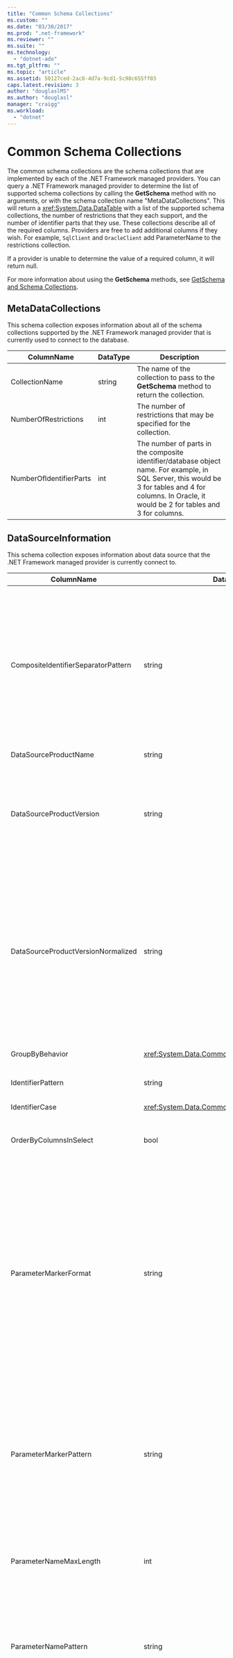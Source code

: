 ```yaml
---
title: "Common Schema Collections"
ms.custom: ""
ms.date: "03/30/2017"
ms.prod: ".net-framework"
ms.reviewer: ""
ms.suite: ""
ms.technology: 
  - "dotnet-ado"
ms.tgt_pltfrm: ""
ms.topic: "article"
ms.assetid: 50127ced-2ac8-4d7a-9cd1-5c98c655ff03
caps.latest.revision: 3
author: "douglaslMS"
ms.author: "douglasl"
manager: "craigg"
ms.workload: 
  - "dotnet"
---
```

# Common Schema Collections
The common schema collections are the schema collections that are implemented by each of the .NET Framework managed providers. You can query a .NET Framework managed provider to determine the list of supported schema collections by calling the **GetSchema** method with no arguments, or with the schema collection name "MetaDataCollections". This will return a <xref:System.Data.DataTable> with a list of the supported schema collections, the number of restrictions that they each support, and the number of identifier parts that they use. These collections describe all of the required columns. Providers are free to add additional columns if they wish. For example, `SqlClient` and `OracleClient` add ParameterName to the restrictions collection.  

 If a provider is unable to determine the value of a required column, it will return null.  

 For more information about using the **GetSchema** methods, see [GetSchema and Schema Collections](../../../../docs/framework/data/adonet/getschema-and-schema-collections.md).  

## MetaDataCollections  
 This schema collection exposes information about all of the schema collections supported by the .NET Framework managed provider that is currently used to connect to the database.  

|ColumnName|DataType|Description|  
|----------------|--------------|-----------------|  
|CollectionName|string|The name of the collection to pass to the **GetSchema** method to return the collection.|  
|NumberOfRestrictions|int|The number of restrictions that may be specified for the collection.|  
|NumberOfIdentifierParts|int|The number of parts in the composite identifier/database object name. For example, in SQL Server, this would be 3 for tables and 4 for columns. In Oracle, it would be 2 for tables and 3 for columns.|  

## DataSourceInformation  
 This schema collection exposes information about data source that the .NET Framework managed provider is currently connect to.  


|             ColumnName              |                     DataType                     |                                                                                                                                                                                                                                                                                                                                                                                                                                      Description                                                                                                                                                                                                                                                                                                                                                                                                                                       |
|-------------------------------------|--------------------------------------------------|----------------------------------------------------------------------------------------------------------------------------------------------------------------------------------------------------------------------------------------------------------------------------------------------------------------------------------------------------------------------------------------------------------------------------------------------------------------------------------------------------------------------------------------------------------------------------------------------------------------------------------------------------------------------------------------------------------------------------------------------------------------------------------------------------------------------------------------------------------------------------------------|
| CompositeIdentifierSeparatorPattern |                      string                      |                                                                                                                                                                     The regular expression to match the composite separators in a composite identifier. For example, "\\." (for SQL Server) or "@&#124;\\." (for Oracle).<br /><br /> A composite identifier is typically what is used for a database object name, for example: pubs.dbo.authors or pubs@dbo.authors.<br /><br /> For SQL Server, use the regular expression "\\.". For OracleClient, use "@&#124;\\.".<br /><br /> For ODBC use the Catalog_name_seperator.<br /><br /> For OLE DB use DBLITERAL_CATALOG_SEPARATOR or DBLITERAL_SCHEMA_SEPARATOR.                                                                                                                                                                     |
|        DataSourceProductName        |                      string                      |                                                                                                                                                                                                                                                                                                                                                                                                   The name of the product accessed by the provider, such as "Oracle" or "SQLServer".                                                                                                                                                                                                                                                                                                                                                                                                   |
|      DataSourceProductVersion       |                      string                      |                                                                                                                                                                                                                                                Indicates the version of the product accessed by the provider, in the data sources native format and not in Microsoft format.<br /><br /> In some cases DataSourceProductVersion and DataSourceProductVersionNormalized will be the same value. In the case of OLE DB and ODBC, these will always be the same as they are mapped to the same function call in the underlying native API.                                                                                                                                                                                                                                                |
| DataSourceProductVersionNormalized  |                      string                      |                                                                        A normalized version for the data source, such that it can be compared with `String.Compare()`. The format of this is consistent for all versions of the provider to prevent version 10 from sorting between version 1 and version 2.<br /><br /> For example, the Oracle provider uses a format of "nn.nn.nn.nn.nn" for its normalized version, which causes an Oracle 8i data source to return "08.01.07.04.01". SQL Server uses the typical Microsoft "nn.nn.nnnn" format.<br /><br /> In some cases, DataSourceProductVersion and DataSourceProductVersionNormalized will be the same value. In the case of OLE DB and ODBC these will always be the same as they are mapped to the same function call in the underlying native API.                                                                        |
|           GroupByBehavior           |    <xref:System.Data.Common.GroupByBehavior>     |                                                                                                                                                                                                                                                                                                                                                                                 Specifies the relationship between the columns in a GROUP BY clause and the non-aggregated columns in the select list.                                                                                                                                                                                                                                                                                                                                                                                 |
|          IdentifierPattern          |                      string                      |                                                                                                                                                                                                                                                                                                                                                                                 A regular expression that matches an identifier and has a match value of the identifier. For example "[A-Za-z0-9_#$]".                                                                                                                                                                                                                                                                                                                                                                                 |
|           IdentifierCase            |     <xref:System.Data.Common.IdentifierCase>     |                                                                                                                                                                                                                                                                                                                                                                                                     Indicates whether non-quoted identifiers are treated as case sensitive or not.                                                                                                                                                                                                                                                                                                                                                                                                     |
|       OrderByColumnsInSelect        |                       bool                       |                                                                                                                                                                                                                                                                                                                         Specifies whether columns in an ORDER BY clause must be in the select list. A value of true indicates that they are required to be in the select list, a value of false indicates that they are not required to be in the select list.                                                                                                                                                                                                                                                                                                                         |
|        ParameterMarkerFormat        |                      string                      | A format string that represents how to format a parameter.<br /><br /> If named parameters are supported by the data source, the first placeholder in this string should be where the parameter name should be formatted.<br /><br /> For example, if the data source expects parameters to be named and prefixed with an ‘:’ this would be ":{0}". When formatting this with a parameter name of "p1" the resulting string is ":p1".<br /><br /> If the data source expects parameters to be prefixed with the ‘@’, but the names already include them, this would be ‘{0}’, and the result of formatting a parameter named "@p1" would simply be "@p1".<br /><br /> For data sources that do not expect named parameters and expect the use of the ‘?’ character, the format string can be specified as simply ‘?’, which would ignore the parameter name. For OLE DB we return ‘?’. |
|       ParameterMarkerPattern        |                      string                      |                                                                                                                                                      A regular expression that matches a parameter marker. It will have a match value of the parameter name, if any.<br /><br /> For example, if named parameters are supported with an ‘@’ lead-in character that will be included in the parameter name, this would be: "(@[A-Za-z0-9_$#]\*)".<br /><br /> However, if named parameters are supported with a ‘:’ as the lead-in character and it is not part of the parameter name, this would be: ":([A-Za-z0-9_$#]\*)".<br /><br /> Of course, if the data source doesn’t support named parameters, this would simply be "?".                                                                                                                                                      |
|       ParameterNameMaxLength        |                       int                        |                                                                                                                                                                                                                                                                                                      The maximum length of a parameter name in characters. Visual Studio expects that if parameter names are supported, the minimum value for the maximum length is 30 characters.<br /><br /> If the data source does not support named parameters, this property returns zero.                                                                                                                                                                                                                                                                                                       |
|        ParameterNamePattern         |                      string                      |                                                                                                                                                                                                                                              A regular expression that matches the valid parameter names. Different data sources have different rules regarding the characters that may be used for parameter names.<br /><br /> Visual Studio expects that if parameter names are supported, the characters "\p{Lu}\p{Ll}\p{Lt}\p{Lm}\p{Lo}\p{Nl}\p{Nd}" are the minimum supported set of characters that are valid for parameter names.                                                                                                                                                                                                                                              |
|       QuotedIdentifierPattern       |                      string                      |                                                                                                                                                                                                                                                                                                                 A regular expression that matches a quoted identifier and has a match value of the identifier itself without the quotes. For example, if the data source used double-quotes to identify quoted identifiers, this would be: "(([^\\"]&#124;\\"\\")\*)".                                                                                                                                                                                                                                                                                                                 |
|        QuotedIdentifierCase         |     <xref:System.Data.Common.IdentifierCase>     |                                                                                                                                                                                                                                                                                                                                                                                                       Indicates whether quoted identifiers are treated as case sensitive or not.                                                                                                                                                                                                                                                                                                                                                                                                       |
|      StatementSeparatorPattern      |                      string                      |                                                                                                                                                                                                                                                                                                                                                                                                               A regular expression that matches the statement separator.                                                                                                                                                                                                                                                                                                                                                                                                               |
|        StringLiteralPattern         |                      string                      |                                                                                                                                                                                                                                                                                                                                     A regular expression that matches a string literal and has a match value of the literal itself. For example, if the data source used single-quotes to identify strings, this would be: "('([^']&#124;'')\*')"'                                                                                                                                                                                                                                                                                                                                     |
|       SupportedJoinOperators        | <xref:System.Data.Common.SupportedJoinOperators> |                                                                                                                                                                                                                                                                                                                                                                                                     Specifies what types of SQL join statements are supported by the data source.                                                                                                                                                                                                                                                                                                                                                                                                      |

## DataTypes  
 This schema collection exposes information about the data types that are supported by the database that the .NET Framework managed provider is currently connected to.  

|ColumnName|DataType|Description|  
|----------------|--------------|-----------------|  
|TypeName|string|The provider-specific data type name.|  
|ProviderDbType|int|The provider-specific type value that should be used when specifying a parameter’s type. For example, SqlDbType.Money or OracleType.Blob.|  
|ColumnSize|long|The length of a non-numeric column or parameter refers to either the maximum or the length defined for this type by the provider.<br /><br /> For character data, this is the maximum or defined length in units, defined by the data source. Oracle has the concept of specifying a length and then specifying the actual storage size for some character data types. This defines only the length in units for Oracle.<br /><br /> For date-time data types, this is the length of the string representation (assuming the maximum allowed precision of the fractional seconds component).<br /><br /> If the data type is numeric, this is the upper bound on the maximum precision of the data type.|  
|CreateFormat|string|Format string that represents how to add this column to a data definition statement, such as CREATE TABLE. Each element in the CreateParameter array should be represented by a "parameter marker" in the format string.<br /><br /> For example, the SQL data type DECIMAL needs a precision and a scale. In this case, the format string would be "DECIMAL({0},{1})".|  
|CreateParameters|string|The creation parameters that must be specified when creating a column of this data type. Each creation parameter is listed in the string, separated by a comma in the order they are to be supplied.<br /><br /> For example, the SQL data type DECIMAL needs a precision and a scale. In this case, the creation parameters should contain the string "precision, scale".<br /><br /> In a text command to create a DECIMAL column with a precision of 10 and a scale of 2, the value of the CreateFormat column might be DECIMAL({0},{1})" and the complete type specification would be DECIMAL(10,2).|  
|DataType|string|The name of the .NET Framework type of the data type.|  
|IsAutoincrementable|bool|true—Values of this data type may be auto-incrementing.<br /><br /> false—Values of this data type may not be auto-incrementing.<br /><br /> Note that this merely indicates whether a column of this data type may be auto-incrementing, not that all columns of this type are auto-incrementing.|  
|IsBestMatch|bool|true—The data type is the best match between all data types in the data store and the .NET Framework data type indicated by the value in the DataType column.<br /><br /> false—The data type is not the best match.<br /><br /> For each set of rows in which the value of the DataType column is the same, the IsBestMatch column is set to true in only one row.|  
|IsCaseSensitive|bool|true—The data type is a character type and is case-sensitive.<br /><br /> false—The data type is not a character type or is not case-sensitive.|  
|IsFixedLength|bool|true—Columns of this data type created by the data definition language (DDL) will be of fixed length.<br /><br /> false—Columns of this data type created by the DDL will be of variable length.<br /><br /> DBNull.Value—It is not known whether the provider will map this field with a fixed-length or variable-length column.|  
|IsFixedPrecisionScale|bool|true—The data type has a fixed precision and scale.<br /><br /> false—The data type does not have a fixed precision and scale.|  
|IsLong|bool|true—The data type contains very long data; the definition of very long data is provider-specific.<br /><br /> false—The data type does not contain very long data.|  
|IsNullable|bool|true—The data type is nullable.<br /><br /> false—The data type is not nullable.<br /><br /> DBNull.Value—It is not known whether the data type is nullable.|  
|IsSearchable|bool|true—The data type can be used in a WHERE clause with any operator except the LIKE predicate.<br /><br /> false—The data type cannot be used in a WHERE clause with any operator except the LIKE predicate.|  
|IsSearchableWithLike|bool|true—The data type can be used with the LIKE predicate<br /><br /> false—The data type cannot be used with the LIKE predicate.|  
|IsUnsigned|bool|true—The data type is unsigned.<br /><br /> false—The data type is signed.<br /><br /> DBNull.Value—Not applicable to data type.|  
|MaximumScale|short|If the type indicator is a numeric type, this is the maximum number of digits allowed to the right of the decimal point. Otherwise, this is DBNull.Value.|  
|MinimumScale|short|If the type indicator is a numeric type, this is the minimum number of digits allowed to the right of the decimal point. Otherwise, this is DBNull.Value.|  
|IsConcurrencyType|bool|true – the data type is updated by the database every time the row is changed and the value of the column is different from all previous values<br /><br /> false – the data type is note updated by the database every time the row is changed<br /><br /> DBNull.Value – the database does not support this type of data type|  
|IsLiteralSupported|bool|true – the data type can be expressed as a literal<br /><br /> false – the data type can not be expressed as a literal|  
|LiteralPrefix|string|The prefix applied to a given literal.|  
|LiteralSuffix|string|The suffix applied to a given literal.|  
|NativeDataType|String|NativeDataType is an OLE DB specific column for exposing the OLE DB type of the data type .|  

## Restrictions  
 This schema collection exposed information about the restrictions that are supported by the .NET Framework managed provider that is currently used to connect to the database.  

|ColumnName|DataType|Description|  
|----------------|--------------|-----------------|  
|CollectionName|string|The name of the collection that these restrictions apply to.|  
|RestrictionName|string|The name of the restriction in the collection.|  
|RestrictionDefault|string|Ignored.|  
|RestrictionNumber|int|The actual location in the collections restrictions that this particular restriction falls in.|  

## ReservedWords  
 This schema collection exposes information about the words that are reserved by the database that the .NET Framework managed provider that is currently connected to.  

|ColumnName|DataType|Description|  
|----------------|--------------|-----------------|  
|ReservedWord|string|Provider specific reserved word.|  

## See Also  
 [Retrieving Database Schema Information](../../../../docs/framework/data/adonet/retrieving-database-schema-information.md)  
 [GetSchema and Schema Collections](../../../../docs/framework/data/adonet/getschema-and-schema-collections.md)  
 [ADO.NET Managed Providers and DataSet Developer Center](http://go.microsoft.com/fwlink/?LinkId=217917)
